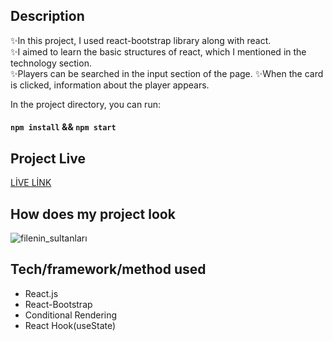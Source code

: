 ## Description
✨In this project, I used react-bootstrap library along with react.<br> 
✨I aimed to learn the basic structures of react, which I mentioned in the technology section.<br>
✨Players can be searched in the input section of the page. ✨When the card is clicked, information about the player appears.<br>

In the project directory, you can run:

#### `npm install` && `npm start`

## Project Live

[LİVE LİNK]()

## How does my project look

![filenin_sultanları](./voleybal.gif)

## Tech/framework/method  used

* React.js
* React-Bootstrap
* Conditional Rendering
* React Hook(useState)


